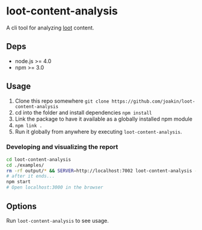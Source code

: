 # loot-content-analysis

A cli tool for analyzing [loot](https://github.com/joakin/loot) content.

## Deps

* node.js >= 4.0
* npm >= 3.0

## Usage

1. Clone this repo somewhere `git clone https://github.com/joakin/loot-content-analysis`
2. cd into the folder and install dependencies `npm install`
3. Link the package to have it available as a globally installed npm module
  1. `npm link .`
4. Run it globally from anywhere by executing `loot-content-analysis`.

### Developing and visualizing the report

```bash
cd loot-content-analysis
cd ./examples/
rm -rf output/* && SERVER=http://localhost:7002 loot-content-analysis -c config.yml -d output
# after it ends...
npm start
# Open localhost:3000 in the browser
```

## Options

Run `loot-content-analysis` to see usage.
